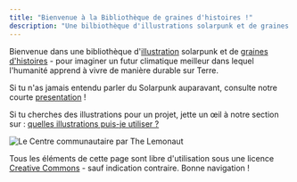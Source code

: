 ```yaml
---
title: "Bienvenue à la Bibliothèque de graines d'histoires !"
description: "Une bilbiothèque d'illustrations solarpunk et de graines d'histoires pour imaginer un futur climatique meilleur !"
---
```


Bienvenue dans une bibliothèque d'[illustration](/fr/art) solarpunk et de [graines d'histoires](/fr/seeds) - pour imaginer un futur climatique meilleur dans lequel l'humanité apprend à vivre de manière durable sur Terre.

Si tu n'as jamais entendu parler du Solarpunk auparavant, consulte notre courte [presentation](/fr/essays/what-is-solarpunk) !

Si tu cherches des illustrations pour un projet, jette un œil à notre section sur : [quelles illustrations puis-je utiliser ?](/fr/pages/which-art-can-i-use/)

![Le Centre communautaire par The Lemonaut](cover.jpg "[Le Centre communautaire](/fr/art/the-lemonaut-community-center/) CC BY-SA 4.0 [The Lemonaut](/fr/authors/thelemonaut)")

Tous les éléments de cette page sont libre d'utilisation sous une licence [Creative Commons](https://creativecommons.org/faq/fr/#informations-g%C3%A9n%C3%A9rales-sur-la-licence) - sauf indication contraire. Bonne navigation !
